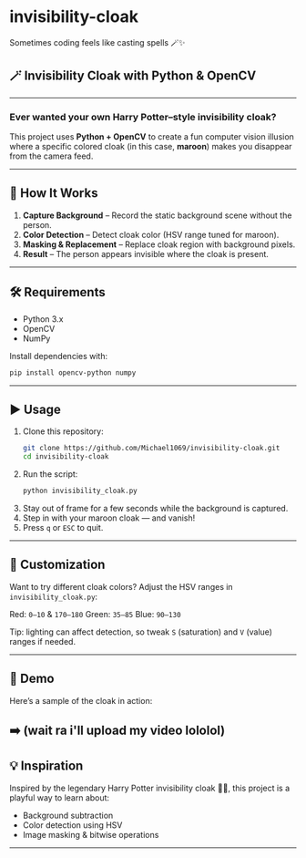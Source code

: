 # invisibility-cloak
Sometimes coding feels like casting spells 🪄✨
## 🪄 Invisibility Cloak with Python & OpenCV

---
### Ever wanted your own **Harry Potter–style invisibility cloak**?  
This project uses **Python + OpenCV** to create a fun computer vision illusion where a specific colored cloak (in this case, **maroon**) makes you disappear from the camera feed.

---

## 🚀 How It Works
1. **Capture Background** – Record the static background scene without the person.  
2. **Color Detection** – Detect cloak color (HSV range tuned for maroon).  
3. **Masking & Replacement** – Replace cloak region with background pixels.  
4. **Result** – The person appears invisible where the cloak is present.  

---

## 🛠️ Requirements
- Python 3.x  
- OpenCV  
- NumPy  

Install dependencies with:
```bash
pip install opencv-python numpy
```
---
## ▶️ Usage
1. Clone this repository:
   ```bash
   git clone https://github.com/Michael1069/invisibility-cloak.git
   cd invisibility-cloak
   ```
2. Run the script:
   ```bash
   python invisibility_cloak.py
   ```
3. Stay out of frame for a few seconds while the background is captured.
4. Step in with your maroon cloak — and vanish!
5. Press `q` or `ESC` to quit.
---
## 🎨 Customization

Want to try different cloak colors?
Adjust the HSV ranges in `invisibility_cloak.py`:

Red: `0–10` & `170–180`
Green: `35–85`
Blue: `90–130`

Tip: lighting can affect detection, so tweak `S` (saturation) and `V` (value) ranges if needed.


---
## 📸 Demo
Here’s a sample of the cloak in action:

➡️ (wait ra i'll upload my video lololol)
---
## 💡 Inspiration

Inspired by the legendary Harry Potter invisibility cloak 🧙‍♂️,
this project is a playful way to learn about:

* Background subtraction
* Color detection using HSV
* Image masking & bitwise operations
---
